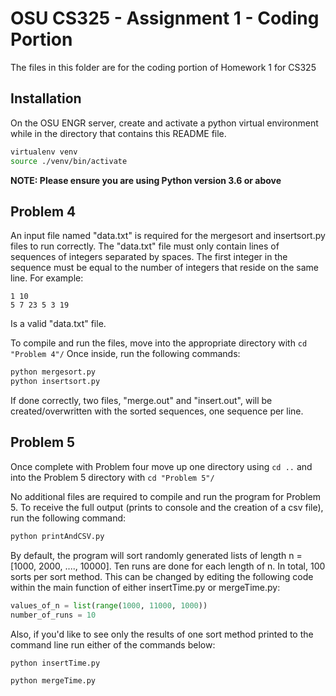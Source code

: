 # OSU CS325 - Assignment 1 - Coding Portion

The files in this folder are for the coding portion of Homework 1 for CS325

## Installation

On the OSU ENGR server, create and activate a python virtual environment while in the directory that contains this README file.

```bash
virtualenv venv
source ./venv/bin/activate
```

**NOTE: Please ensure you are using Python version 3.6 or above**

## Problem 4

An input file named "data.txt" is required for the mergesort and insertsort.py files to run correctly.
The "data.txt" file must only contain lines of sequences of integers separated by spaces. The first integer in the sequence must be equal
to the number of integers that reside on the same line. For example:

```
1 10
5 7 23 5 3 19
```

Is a valid "data.txt" file.

To compile and run the files, move into the appropriate directory with `cd "Problem 4"/`
Once inside, run the following commands:

```bash
python mergesort.py
python insertsort.py
```

If done correctly, two files, "merge.out" and "insert.out", will be created/overwritten with the sorted sequences, one sequence per line.


## Problem 5

Once complete with Problem four move up one directory using `cd ..` and into the Problem 5 directory with `cd "Problem 5"/`

No additional files are required to compile and run the program for Problem 5. To receive the full output (prints to console and the 
creation of a csv file), run the following command:

```bash
python printAndCSV.py
```

By default, the program will sort randomly generated lists of length n = [1000, 2000, ...., 10000]. Ten runs are done for each length of n. 
In total, 100 sorts per sort method. This can be changed by editing the following code within the main function of either insertTime.py 
or mergeTime.py:

```python
values_of_n = list(range(1000, 11000, 1000))
number_of_runs = 10
```

Also, if you'd like to see only the results of one sort method printed to the command line run either of the commands below:

```bash
python insertTime.py
```

```bash
python mergeTime.py
```

